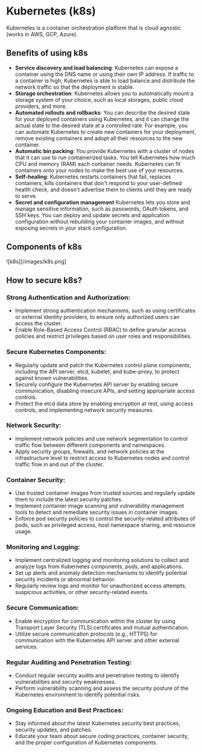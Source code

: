 # Kubernetes (k8s)
Kubernetes is a container orchestration platform that is cloud agnostic (works in AWS, GCP, Azure). 

## Benefits of using k8s
- **Service discovery and load balancing**: Kubernetes can expose a container using the DNS name or using their own IP address. If traffic to a container is high, Kubernetes is able to load balance and distribute the network traffic so that the deployment is stable.
- **Storage orchestration**: Kubernetes allows you to automatically mount a storage system of your choice, such as local storages, public cloud providers, and more.
- **Automated rollouts and rollbacks**: You can describe the desired state for your deployed containers using Kubernetes, and it can change the actual state to the desired state at a controlled rate. For example, you can automate Kubernetes to create new containers for your deployment, remove existing containers and adopt all their resources to the new container.
- **Automatic bin packing**: You provide Kubernetes with a cluster of nodes that it can use to run containerized tasks. You tell Kubernetes how much CPU and memory (RAM) each container needs. Kubernetes can fit containers onto your nodes to make the best use of your resources.
- **Self-healing**: Kubernetes restarts containers that fail, replaces containers, kills containers that don't respond to your user-defined health check, and doesn't advertise them to clients until they are ready to serve.
- **Secret and configuration management** Kubernetes lets you store and manage sensitive information, such as passwords, OAuth tokens, and SSH keys. You can deploy and update secrets and application configuration without rebuilding your container images, and without exposing secrets in your stack configuration.

## Components of k8s
![k8s][/images/k8s.png]




## How to secure k8s?

### Strong Authentication and Authorization:
- Implement strong authentication mechanisms, such as using certificates or external identity providers, to ensure only authorized users can access the cluster.
- Enable Role-Based Access Control (RBAC) to define granular access policies and restrict privileges based on user roles and responsibilities.


### Secure Kubernetes Components:
- Regularly update and patch the Kubernetes control plane components, including the API server, etcd, kubelet, and kube-proxy, to protect against known vulnerabilities.
- Securely configure the Kubernetes API server by enabling secure communication, disabling insecure APIs, and setting appropriate access controls.
- Protect the etcd data store by enabling encryption at rest, using access controls, and implementing network security measures.


### Network Security:
- Implement network policies and use network segmentation to control traffic flow between different components and namespaces.
- Apply security groups, firewalls, and network policies at the infrastructure level to restrict access to Kubernetes nodes and control traffic flow in and out of the cluster.


### Container Security:
- Use trusted container images from trusted sources and regularly update them to include the latest security patches.
- Implement container image scanning and vulnerability management tools to detect and remediate security issues in container images.
- Enforce pod security policies to control the security-related attributes of pods, such as privileged access, host namespace sharing, and resource usage.


### Monitoring and Logging:
- Implement centralized logging and monitoring solutions to collect and analyze logs from Kubernetes components, pods, and applications.
- Set up alerts and anomaly detection mechanisms to identify potential security incidents or abnormal behavior.
- Regularly review logs and monitor for unauthorized access attempts, suspicious activities, or other security-related events.


### Secure Communication:
- Enable encryption for communication within the cluster by using Transport Layer Security (TLS) certificates and mutual authentication.
- Utilize secure communication protocols (e.g., HTTPS) for communication with the Kubernetes API server and other external services.


### Regular Auditing and Penetration Testing:
- Conduct regular security audits and penetration testing to identify vulnerabilities and security weaknesses.
- Perform vulnerability scanning and assess the security posture of the Kubernetes environment to identify potential risks.


### Ongoing Education and Best Practices:
- Stay informed about the latest Kubernetes security best practices, security updates, and patches.
- Educate your team about secure coding practices, container security, and the proper configuration of Kubernetes components.
